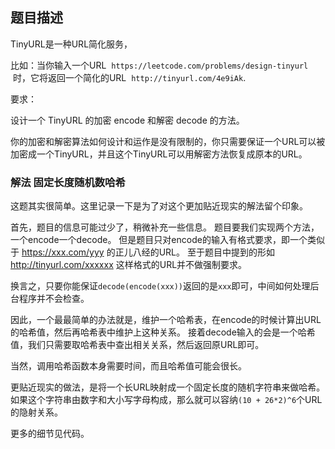 ## 题目描述
TinyURL是一种URL简化服务， 

比如：当你输入一个URL 
`https://leetcode.com/problems/design-tinyurl`
 时，它将返回一个简化的URL 
`http://tinyurl.com/4e9iAk`.

要求：

设计一个 TinyURL 的加密 encode 和解密 decode 的方法。

你的加密和解密算法如何设计和运作是没有限制的，你只需要保证一个URL可以被加密成一个TinyURL，并且这个TinyURL可以用解密方法恢复成原本的URL。

### 解法 固定长度随机数哈希
这题其实很简单。这里记录一下是为了对这个更加贴近现实的解法留个印象。

首先，题目的信息可能过少了，稍微补充一些信息。
题目要我们实现两个方法，一个encode一个decode。
但是题目只对encode的输入有格式要求，即一个类似于 https://xxx.com/yyy 的正儿八经的URL。
至于题目中提到的形如 http://tinyurl.com/xxxxxx 这样格式的URL并不做强制要求。

换言之，只要你能保证`decode(encode(xxx))`返回的是`xxx`即可，中间如何处理后台程序并不会检查。

因此，一个最最简单的办法就是，维护一个哈希表，在encode的时候计算出URL的哈希值，然后再哈希表中维护上这种关系。
接着decode输入的会是一个哈希值，我们只需要取哈希表中查出相关关系，然后返回原URL即可。

当然，调用哈希函数本身需要时间，而且哈希值可能会很长。

更贴近现实的做法，是将一个长URL映射成一个固定长度的随机字符串来做哈希。
如果这个字符串由数字和大小写字母构成，那么就可以容纳`(10 + 26*2)^6`个URL的隐射关系。

更多的细节见代码。